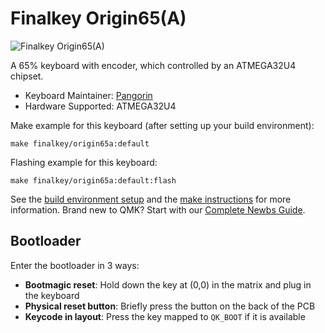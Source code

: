 # Finalkey Origin65(A)

![Finalkey Origin65(A)]()

A 65% keyboard with encoder, which controlled by an ATMEGA32U4 chipset.

* Keyboard Maintainer: [Pangorin](https://github.com/pangorin)
* Hardware Supported: ATMEGA32U4

Make example for this keyboard (after setting up your build environment):

    make finalkey/origin65a:default

Flashing example for this keyboard:

    make finalkey/origin65a:default:flash

See the [build environment setup](https://docs.qmk.fm/#/getting_started_build_tools) and the [make instructions](https://docs.qmk.fm/#/getting_started_make_guide) for more information. Brand new to QMK? Start with our [Complete Newbs Guide](https://docs.qmk.fm/#/newbs).

## Bootloader

Enter the bootloader in 3 ways:

* **Bootmagic reset**: Hold down the key at (0,0) in the matrix and plug in the keyboard
* **Physical reset button**: Briefly press the button on the back of the PCB
* **Keycode in layout**: Press the key mapped to `QK_BOOT` if it is available
